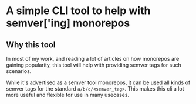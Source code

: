 # A simple CLI tool to help with semver['ing] monorepos


## Why this tool

In most of my work, and reading a lot of articles on how monorepos 
are gaining popularity, this tool will help with providing semver tags for such scenarios.

While it's advertised as a semver tool monorepos, it can be used all kinds of 
semver tags for the standard `a/b/c/<semver_tag>`. This makes this cli a lot more useful and flexible for use in many usecases.



